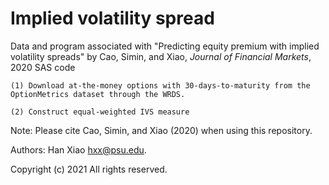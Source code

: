 # Implied volatility spread
Data and program associated with "Predicting equity premium with implied volatility spreads" by Cao, Simin, and Xiao, _Journal of Financial Markets_, 2020
SAS code

    (1) Download at-the-money options with 30-days-to-maturity from the OptionMetrics dataset through the WRDS.
  
    (2) Construct equal-weighted IVS measure

Note: Please cite Cao, Simin, and Xiao (2020) when using this repository.

Authors: Han Xiao <hxx@psu.edu>.

Copyright (c) 2021 All rights reserved. 
